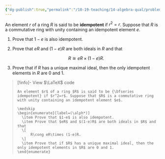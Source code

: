 ```yaml
---
{"dg-publish":true,"permalink":"/10-19-teaching/14-algebra-qual/problem-from-past-exams/ring-theory/idempotent-elements-in-a-ring-2/","tags":["ring_theory"],"updated":"2025-03-21T08:15:07-07:00"}
---
```


An element $r$ of a ring $R$ is said to be **idempotent** if $r^2=r$. Suppose that $R$ is a commutative ring with unity containing an idempotent element $e$.

1. Prove that $1-e$ is also idempotent.
2. Prove that $eR$ and $(1-e)R$ are both ideals in $R$ and that
   
   $$R\cong eR\times (1-e)R.$$
   
3. Prove that if $R$ has a unique maximal ideal, then the only idempotent elements in $R$ are 0 and 1.

> [!info]- View $\LaTeX$ code
> ```
> An element $r$ of a ring $R$ is said to be {\bfseries idempotent} if $r^2=r$. Suppose that $R$ is a commutative ring with unity containing an idempotent element $e$.
> 
> \medskip
> \begin{enumerate}[label=(\alph*)]
> 	\item Prove that $1-e$ is also idempotent.
> 	\item Prove that $eR$ and $(1-e)R$ are both ideals in $R$ and that
> 	\[
> 		R\cong eR\times (1-e)R.
> 	\]
> 	\item Prove that if $R$ has a unique maximal ideal, then the only idempotent elements in $R$ are 0 and 1.
> \end{enumerate}
> ```